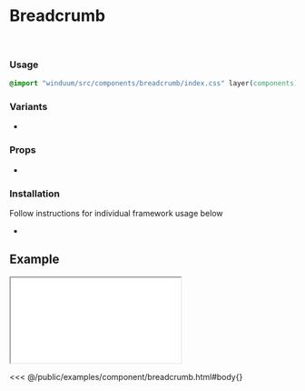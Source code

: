 # Breadcrumb
<br>
<ViewSourceGh href="https://github.com/winduum/winduum/blob/main/src/components/breadcrumb" />

### Usage

```css
@import "winduum/src/components/breadcrumb/index.css" layer(components);
```

### Variants
* <LinkGh name="default" path="components/breadcrumb" />

### Props
* <LinkGh name="default-props" path="components/breadcrumb" />

### Installation
Follow instructions for individual framework usage below

* <LinkGh name="winduum" url="https://github.com/winduum/winduum/blob/main/src/components/breadcrumb" />

## Example

<iframe onload="this.style.visibility = 'visible';" src="/examples/component/breadcrumb.html"></iframe>

<<< @/public/examples/component/breadcrumb.html#body{}
